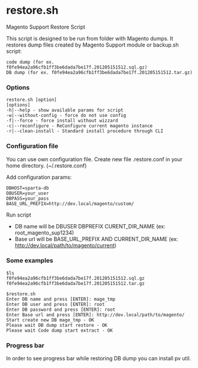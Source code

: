 # restore.sh
Magento Support Restore Script

This script is designed to be run from folder with Magento dumps.
It restores dump files created by Magento Support module or backup.sh script:
```
code dump (for ex. f0fe94ea2a96cfb1ff3be6dada7be17f.201205151512.sql.gz)
DB dump (for ex. f0fe94ea2a96cfb1ff3be6dada7be17f.201205151512.tar.gz)
```

### Options
```
restore.sh [option]
[options]
-h|--help - show available params for script
-w|--without-config - force do not use config
-f|--force - force install without wizzard
-c|--reconfigure - ReConfigure current magento instance
-r|--clean-install - Standard install procedure through CLI
```

### Configuration file
You can use own configuration file.
Create new file .restore.conf in your home directory. (~/.restore.conf)

Add configuration params:
```
DBHOST=sparta-db
DBUSER=your_user
DBPASS=your_pass
BASE_URL_PREFIX=http://dev.local/magento/custom/
```
Run script

- DB name will be DBUSER DBPREFIX CURENT_DIR_NAME (ex: root_magento_sup1234) 
- Base url will be BASE_URL_PREFIX AND CURRENT_DIR_NAME (ex: http://dev.local/path/to/magento/current)

### Some examples
```
$ls
f0fe94ea2a96cfb1ff3be6dada7be17f.201205151512.sql.gz  f0fe94ea2a96cfb1ff3be6dada7be17f.201205151512.tar.gz

$restore.sh
Enter DB name and press [ENTER]: mage_tmp
Enter DB user and press [ENTER]: root
Enter DB password and press [ENTER]: root
Enter Base url and press [ENTER]: http://dev.local/path/to/magento/
Start create new DB mage_tmp - OK
Please wait DB dump start restore - OK
Please wait Code dump start extract - OK
```
### Progress bar
In order to see progress bar while restoring DB dump you can install pv util.
